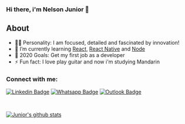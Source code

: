 ### Hi there, i'm Nelson Junior 👋

## About

- 🙍‍♂️ Personality: I am focused, detailed and fascinated by innovation!
- 🌱 I’m currently learning [React](https://reactjs.org/website), [React Native](https://reactnative.dev/) and [Node](https://nodejs.org/en/)
- 🥅 2020 Goals: Get my first job as a developer
- ⚡ Fun fact: I love play guitar and now i'm studying Mandarin

### Connect with me:

[![Linkedin Badge](https://img.shields.io/badge/-LinkedIn-blue?style=flat-square&logo=Linkedin&logoColor=white&link=https://www.linkedin.com/in/nelson-dellosbel-junior/)](https://www.linkedin.com/in/nelson-dellosbel-junior/)
[![Whatsapp Badge](https://img.shields.io/badge/-Whatsapp-4CA143?style=flat-square&labelColor=4CA143&logo=whatsapp&logoColor=white&link=https://api.whatsapp.com/send?phone=5551994103613&text=Olá!😄)](https://api.whatsapp.com/send?phone=5551994103613&text=Olá!😄)
[![Outlook Badge](https://img.shields.io/badge/-Outlook-0078d4?style=flat-square&logo=Microsoft-Outlook&logoColor=white&link=mailto:nelson.dellosbel@edu.pucrs.br)](mailto:nelson.dellosbel@edu.pucrs.br)

<br />

[![Junior's github stats](https://github-readme-stats.vercel.app/api?username=juniordell&theme=radical)](https://github.com/Juniordell)

